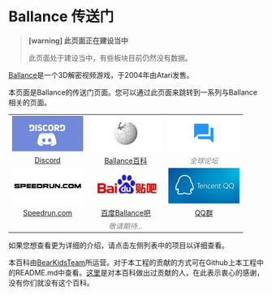 # Ballance 传送门

> **[warning] 此页面正在建设当中**
>
> 此页面处于建设当中，有些板块目前仍然没有数据。

[Ballance](https://en.wikipedia.org/wiki/Ballance)是一个3D解密视频游戏，于2004年由Atari发售。

本页面是Ballance的传送门页面。您可以通过此页面来跳转到一系列与Ballance相关的页面。

||||
|:--:|:--:|:--:|
|![Discord](../assets/discord.png)|![Wiki](../assets/wiki.png)|![Forum](../assets/forum.png)|
|[Discord](items/discord.md)|[Ballance百科](items/wiki.md)|<font color="gray">*全球论坛*</font>|
|![Speedrun.com](../assets/speedrun.png)|![Tieba](../assets/chinese-forum.png)|![QQ](../assets/qq.png)|
|[Speedrun.com](items/speedrun.md)|[百度Ballance吧](items/tieba.md)|[QQ群](items/qq.md)|
||<font color="gray">*敬请期待...*</font>|&nbsp;|

如果您想查看更为详细的介绍，请点击左侧列表中的项目以详细查看。

本百科由[BearKidsTeam](https://github.com/BearKidsTeam)所运营。对于本工程的贡献的方式可在Github上本工程中的README.md中查看。[这里](CONTRIBUTION.md)是对本百科做出过贡献的人，在此表示衷心的感谢，没有你们就没有这个百科。
